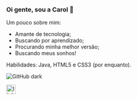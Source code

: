 ### Oi gente, sou a Carol 👋

Um pouco sobre mim:
- Amante de tecnologia;
- Buscando por aprendizado;
- Procurando minha melhor versão;
- Buscando meus sonhos!

Habilidades: Java, HTML5 e CSS3 (por enquanto).

![GitHub dark](https://github-readme-stats.vercel.app/api?username=yeyhacarol&show_icons=true?username=anuraghazra&show_icons=true&theme=gruvbox&hide_bord)

[<img src='https://cdn.jsdelivr.net/npm/simple-icons@3.0.1/icons/linkedin.svg' alt='linkedin' height='25'>](https://www.linkedin.com/in/carolina-chaves-b841b921b//)

